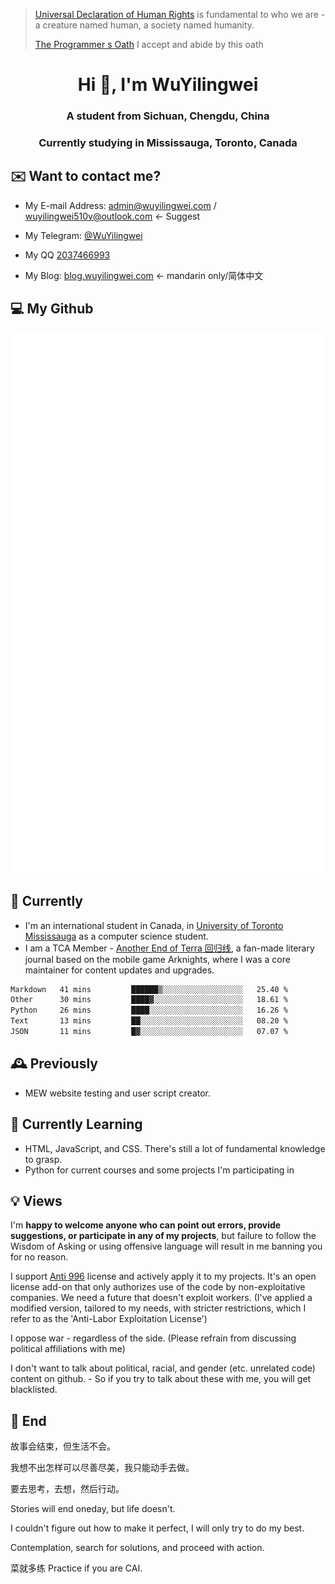 > [Universal Declaration of Human Rights](https://www.un.org/en/about-us/universal-declaration-of-human-rights) is fundamental to who we are - a creature named human, a society named humanity.
> 
> [The Programmer s Oath](https://github.com/wuyilingwei/The-Programmer-s-Oath/blob/main/README.md) I accept and abide by this oath
<h1 align="center">Hi 👋, I'm WuYilingwei</h1>
<h3 align="center">A student from Sichuan, Chengdu, China</h3>
<h3 align="center">Currently studying in Mississauga, Toronto, Canada</h3>

## ✉️ Want to contact me?

- My E-mail Address: [admin@wuyilingwei.com](mailto:admin@wuyilingwei.com) / wuyilingwei510v@outlook.com <- Suggest

- My Telegram: [@WuYilingwei](https://t.me/WuYilingwei)

- My QQ [2037466993](https://wpa.qq.com/msgrd?v=3&uin=2037466993&site=qq&menu=yes)

- My Blog: [blog.wuyilingwei.com](https://blog.wuyilingwei.com) <- mandarin only/简体中文

## 💻 My Github

![Metrics](https://github.com/wuyilingwei/wuyilingwei/blob/main/github-metrics.svg)

## 🔭 Currently
- I'm an international student in Canada, in [University of Toronto Mississauga](https://www.utm.utoronto.ca/future-students/programs/computer-science) as a computer science student.
- I am a TCA Member - [Another End of Terra 回归线](https://github.com/TCA-Arknights/aneot), a fan-made literary journal based on the mobile game Arknights, where I was a core maintainer for content updates and upgrades.

<!--START_SECTION:waka-->

```txt
Markdown   41 mins         ██████▒░░░░░░░░░░░░░░░░░░   25.40 %
Other      30 mins         ████▓░░░░░░░░░░░░░░░░░░░░   18.61 %
Python     26 mins         ████░░░░░░░░░░░░░░░░░░░░░   16.26 %
Text       13 mins         ██░░░░░░░░░░░░░░░░░░░░░░░   08.20 %
JSON       11 mins         █▓░░░░░░░░░░░░░░░░░░░░░░░   07.07 %
```

<!--END_SECTION:waka-->

## 🕰 Previously
- MEW website testing and user script creator.

## 🌱 Currently Learning
- HTML, JavaScript, and CSS. There's still a lot of fundamental knowledge to grasp.
- Python for current courses and some projects I'm participating in

## 💡 Views

I'm **happy to welcome anyone who can point out errors, provide suggestions, or participate in any of my projects**, but failure to follow the Wisdom of Asking or using offensive language will result in me banning you for no reason.

I support [Anti 996](https://github.com/996icu/996.ICU/blob/master/LICENSE) license and actively apply it to my projects. It's an open license add-on that only authorizes use of the code by non-exploitative companies. We need a future that doesn't exploit workers. (I've applied a modified version, tailored to my needs, with stricter restrictions, which I refer to as the 'Anti-Labor Exploitation License')

I oppose war - regardless of the side. (Please refrain from discussing political affiliations with me)

I don't want to talk about political, racial, and gender (etc. unrelated code) content on github. - So if you try to talk about these with me, you will get blacklisted.

## 💭 End

故事会结束，但生活不会。

我想不出怎样可以尽善尽美，我只能动手去做。

要去思考，去想，然后行动。

Stories will end oneday, but life doesn't.

I couldn't figure out how to make it perfect, I will only try to do my best.

Contemplation, search for solutions, and proceed with action.

菜就多练 Practice if you are CAI.
